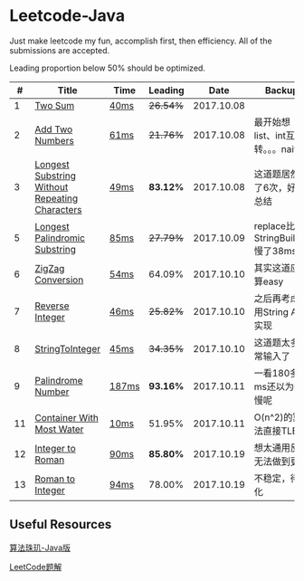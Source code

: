 # Leetcode-Java
Just make leetcode my fun, accomplish first, then efficiency. All of the submissions are accepted.

Leading proportion below 50% should be optimized.

|#|Title|Time|Leading|Date|Backup|
|---|----| ----- |----|----|----|
|1|[Two Sum](https://leetcode.com/problems/two-sum/)|[40ms](https://github.com/LeonXtp/Leetcode-Java/blob/71e8141ff24a2704c0b6e375f43eacc9be46c7d1/src/leonxtp/easy/L001_TwoSum.java)|<del>26.54%</del>|2017.10.08||
|2|[Add Two Numbers](https://leetcode.com/problems/add-two-numbers/)| [61ms](https://github.com/LeonXtp/Leetcode-Java/blob/71e8141ff24a2704c0b6e375f43eacc9be46c7d1/src/leonxtp/medium/L002_AddTwoNumbers.java)|<del>21.76%</del>|2017.10.08|最开始想list、int互转。。。naive|
|3|[Longest Substring Without Repeating Characters](https://leetcode.com/problems/longest-substring-without-repeating-characters/)| [49ms](https://github.com/LeonXtp/Leetcode-Java/blob/71e8141ff24a2704c0b6e375f43eacc9be46c7d1/src/leonxtp/medium/L003_LengthOfLongestSubstring.java)|**83.12%**|2017.10.08|这道题居然错了6次，好好总结|
|5|[Longest Palindromic Substring](https://leetcode.com/problems/longest-palindromic-substring/description/)|[85ms](https://github.com/LeonXtp/Leetcode-Java/blob/e4143eeb231a2b9383cb51179e7b8f7b66a556eb/src/leonxtp/medium/L005_LongestPalindromicSubstring.java)|<del>27.79%</del>|2017.10.09|replace比StringBuilder慢了38ms!!!|
|6|[ZigZag Conversion](https://leetcode.com/problems/zigzag-conversion/description/)|[54ms](https://github.com/LeonXtp/Leetcode-Java/blob/3df6dcd81aea461fee0f6ad413a39865b267228b/src/leonxtp/medium/L006_ZigZagConversion.java)|64.09%|2017.10.10|其实这道应该算easy|
|7|[Reverse Integer](https://leetcode.com/problems/reverse-integer/description/)|[46ms](https://github.com/LeonXtp/Leetcode-Java/blob/dd8a4f718965f509304a9b029b427b5482fd3393/src/leonxtp/easy/L007_ReverseInteger.java)|<del>25.82%</del>|2017.10.10|之后再考虑不用String Api实现|
|8|[StringToInteger](https://leetcode.com/problems/string-to-integer-atoi/description/)|[45ms](https://github.com/LeonXtp/Leetcode-Java/blob/master/src/leonxtp/medium/L008_StringToInteger.java)|<del>34.35%</del>|2017.10.10|这道题太多异常输入了|
|9|[Palindrome Number](https://leetcode.com/problems/palindrome-number/description/)|[187ms](https://github.com/LeonXtp/Leetcode-Java/blob/6a2ff7ce1bfb803f91ecdec0b7d76cd5b72305f8/src/leonxtp/easy/L009_PalindromeNumber.java)|**93.16%**|2017.10.11|一看180多ms还以为很慢呢|
|11|[Container With Most Water](https://leetcode.com/problems/container-with-most-water/description/)|[10ms]()|51.95%|2017.10.11|O(n^2)的算法直接TLE|
|12|[Integer to Roman](https://leetcode.com/problems/integer-to-roman/description/)|[90ms](https://github.com/LeonXtp/Leetcode-Java/blob/master/src/leonxtp/medium/L012_IntegerToRoman.java)|**85.80%**|2017.10.19|想太通用反而无法做到更优|
|13|[Roman to Integer](https://leetcode.com/problems/roman-to-integer/description/)|[94ms](https://github.com/LeonXtp/Leetcode-Java/blob/master/src/leonxtp/easy/L013_RomanToInteger.java)|78.00%|2017.10.19|不稳定，待优化|

**Useful Resources**
---
[算法珠玑-Java版](https://soulmachine.gitbooks.io/algorithm-essentials/content/java/)

[LeetCode题解](https://siddontang.gitbooks.io/leetcode-solution/content/)
